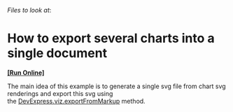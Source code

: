 <!-- default file list -->
*Files to look at*:

<!-- default file list end -->
# How to export several charts into a single document
<!-- run online -->
**[[Run Online]](https://codecentral.devexpress.com/t406400/)**
<!-- run online end -->


The main idea of this example is to generate a single svg file from chart svg renderings and export this svg using the <a href="http://js.devexpress.com/Documentation/ApiReference/Common/utils/viz/Methods/?version=16_1#exportFromMarkupmarkup_options">DevExpress.viz.exportFromMarkup</a> method. 

<br/>


